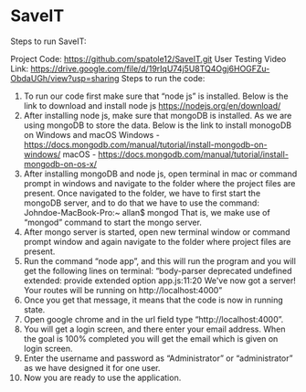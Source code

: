 # SaveIT 

Steps to run SaveIT:

Project Code:  https://github.com/spatole12/SaveIT.git
User Testing Video Link:  https://drive.google.com/file/d/19rIqU74j5U8TQ4Ogj6HOGFZu-ObdaUGh/view?usp=sharing
Steps to run the code:
1.	To run our code first make sure that “node js” is installed. Below is the link to download and install node js
 	https://nodejs.org/en/download/
2.	After installing node js, make sure that mongoDB is installed. As we are using mongoDB to store the data. Below is the link to install monogoDB on Windows and macOS
Windows - https://docs.mongodb.com/manual/tutorial/install-mongodb-on-windows/
macOS - https://docs.mongodb.com/manual/tutorial/install-mongodb-on-os-x/
3.	After installing mongoDB and node js, open terminal in mac or command prompt in windows and navigate to the folder where the project files are present. Once navigated to the folder, we have to first start the mongoDB server, and to do that we have to use the command:
Johndoe-MacBook-Pro:~ allan$ mongod
That is, we make use of “mongod” command to start the mongo server.
4.	After mongo server is started, open new terminal window or command prompt window and again navigate to the folder where project files are present.
5.	Run the command “node app”, and this will run the program and you will get the following lines on terminal:
“body-parser deprecated undefined extended: provide extended option app.js:11:20
We've now got a server!
Your routes will be running on http://localhost:4000”
6.	Once you get that message, it means that the code is now in running state.
7.	Open google chrome and in the url field type “http://localhost:4000”.
8.	You will get a login screen, and there enter your email address. When the goal is 100% completed you will get the email which is given on login screen.
9.	Enter the username and password as “Administrator” or “administrator” as we have designed it for one user.
10.	Now you are ready to use the application.
